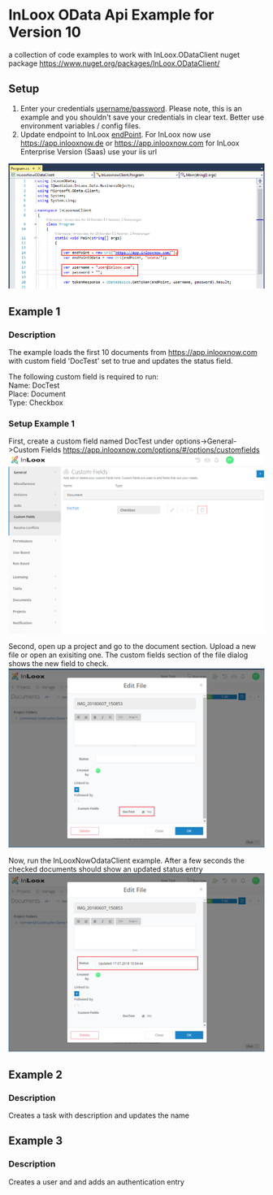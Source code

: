 # InLoox OData Api Example for Version 10

a collection of code examples to work with InLoox.ODataClient nuget package https://www.nuget.org/packages/InLoox.ODataClient/


## Setup
1. Enter your credentials [username/password](https://github.com/inloox-dev/inloox-api-client/blob/2ca69ca8110d32fbe05d9a1a15fc81613512331b/InLooxNowODataClient/Program.cs#L17).
Please note, this is an example and you shouldn't save your credentials in clear text. Better use environment variables / config files.
2. Update endpoint to InLoox [endPoint](https://github.com/inloox-dev/inloox-api-client/blob/2ca69ca8110d32fbe05d9a1a15fc81613512331b/InLooxNowODataClient/Program.cs#L14). For InLoox now use https://app.inlooxnow.de or https://app.inlooxnow.com
for InLoox Enterprise Version (Saas) use your iis url

![update config settings](./images/program_main.png "update config settings")

## Example 1

### Description
The example loads the first 10 documents from https://app.inlooxnow.com with custom field 'DocTest' set to true and updates the status field.

The following custom field is required to run:  
Name: DocTest  
Place: Document  
Type: Checkbox  

### Setup Example 1
First, create a custom field named DocTest under options->General->Custom Fields
https://app.inlooxnow.com/options/#/options/customfields
![add custom field](./images/add_custom_field.png "Add custom field")

Second, open up a project and go to the document section. Upload a new file or open an exisiting one.
The custom fields section of the file dialog shows the new field to check.
![activate DocTest checkbox](./images/activate_checkbox.png "activate DocTest checkbox")

Now, run the InLooxNowOdataClient example. After a few seconds the checked documents should show an updated status entry
![document new status](./images/document_new_status.png "document new status")

## Example 2
### Description
Creates a task with description and updates the name

## Example 3
### Description
Creates a user and and adds an authentication entry
